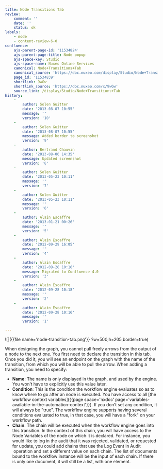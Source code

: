 ```yaml
---
title: Node Transitions Tab
review:
    comment: ''
    date: ''
    status: ok
labels:
    - node
    - content-review-6-0
confluence:
    ajs-parent-page-id: '11534824'
    ajs-parent-page-title: Node popup
    ajs-space-key: Studio
    ajs-space-name: Nuxeo Online Services
    canonical: Node+Transitions+Tab
    canonical_source: 'https://doc.nuxeo.com/display/Studio/Node+Transitions+Tab'
    page_id: '11534839'
    shortlink: 9wGw
    shortlink_source: 'https://doc.nuxeo.com/x/9wGw'
    source_link: /display/Studio/Node+Transitions+Tab
history:
    - 
        author: Solen Guitter
        date: '2013-08-07 10:55'
        message: ''
        version: '10'
    - 
        author: Solen Guitter
        date: '2013-08-07 10:55'
        message: Added border to screenshot
        version: '9'
    - 
        author: Bertrand Chauvin
        date: '2013-08-06 14:35'
        message: Updated screenshot
        version: '8'
    - 
        author: Solen Guitter
        date: '2013-05-23 10:11'
        message: ''
        version: '7'
    - 
        author: Solen Guitter
        date: '2013-05-23 10:11'
        message: ''
        version: '6'
    - 
        author: Alain Escaffre
        date: '2013-01-21 00:26'
        message: ''
        version: '5'
    - 
        author: Alain Escaffre
        date: '2012-09-29 16:05'
        message: ''
        version: '4'
    - 
        author: Alain Escaffre
        date: '2012-09-28 10:18'
        message: Migrated to Confluence 4.0
        version: '3'
    - 
        author: Alain Escaffre
        date: '2012-09-28 10:18'
        message: ''
        version: '2'
    - 
        author: Alain Escaffre
        date: '2012-09-28 10:16'
        message: ''
        version: '1'

---
```

![]({{file name='node-transition-tab.png'}} ?w=500,h=205,border=true)

When designing the graph, you cannot pull freely arrows from the output of a node to the next one. You first need to declare the transition in this tab. Once you did it, you will see an endpoint&nbsp;on the graph with the name of the transition, from which you will be able to pull the arrow.
When adding a transition, you need to specify:

*   **Name**: The name is only displayed in the graph, and used by the engine. You won't have to explicitly use this value later.
*   **Condition**: This is the condition the workflow engine evaluates so as to know where to go after an node is executed. You have access to all [the workflow context variables]({{page space='nxdoc' page='variables-available-in-the-automation-context'}}). If you don't set any condition, it will always be "true". The workflow engine supports having several conditions evaluated to true, in that case, you will have a "fork" on your workflow path.
*   **Chain**: The chain will be executed when the workflow engine goes into this transition. In the context of this chain, you will have access to the Node Variables of the node on which it is declared. For instance, you would like to log in the audit that it was rejected, validated, or requested for update, you could add chains that use the Log Event In Audit &nbsp;operation and set a different value on each chain.&nbsp;The list of documents bound to the workflow instance will be the input of each chain. If there is only one document, it will still be a list, with one element.